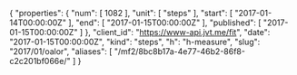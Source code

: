 {
  "properties": {
    "num": [
      1082
    ],
    "unit": [
      "steps"
    ],
    "start": [
      "2017-01-14T00:00:00Z"
    ],
    "end": [
      "2017-01-15T00:00:00Z"
    ],
    "published": [
      "2017-01-15T00:00:00Z"
    ]
  },
  "client_id": "https://www-api.jvt.me/fit",
  "date": "2017-01-15T00:00:00Z",
  "kind": "steps",
  "h": "h-measure",
  "slug": "2017/01/oalor",
  "aliases": [
    "/mf2/8bc8b17a-4e77-46b2-86f8-c2c201bf066e/"
  ]
}
